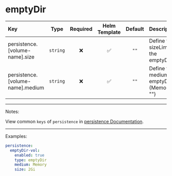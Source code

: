 # emptyDir

| Key                              |   Type   | Required | Helm Template | Default | Description                                |
| :------------------------------- | :------: | :------: | :-----------: | :-----: | :----------------------------------------- |
| persistence.[volume-name].size   | `string` |    ❌    |      ✅       |  `""`   | Define the sizeLimit of the emptyDir       |
| persistence.[volume-name].medium | `string` |    ❌    |      ✅       |  `""`   | Define the medium of emptyDir (Memory, "") |

---

Notes:

View common `keys` of `persistence` in [persistence Documentation](README.md).

---

Examples:

```yaml
persistence:
  emptyDir-vol:
    enabled: true
    type: emptyDir
    medium: Memory
    size: 2Gi
```
